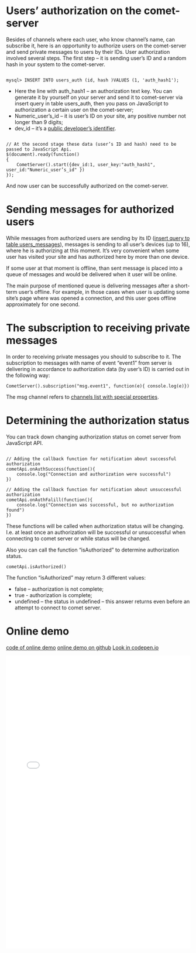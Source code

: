 
# Users’ authorization on the comet-server

Besides of channels where each user, who know channel’s name, can subscribe it, here is an opportunity to authorize users on the comet-server and send private messages to users by their IDs.  User authorization involved several steps. The first step – it is sending user’s ID and a random hash in your system to the comet-server.


```

mysql> INSERT INTO users_auth (id, hash )VALUES (1, 'auth_hash1');

```

  * Here the line with auth_hash1 – an authorization text key. You can generate it by yourself on your server and send it to comet-server via insert query in table users_auth, then you pass on JavaScript to authorization a certain user on the comet-server;
  * Numeric_user’s_id – it is user’s ID on your site, any positive number not longer than 9 digits;
  * dev_id – it’s a [public developer’s identifier](/docs/EN/API/Connection%20settings.md).

```

// At the second stage these data (user’s ID and hash) need to be passed to JavaScript Api.
$(document).ready(function()
{
    CometServer().start({dev_id:1, user_key:"auth_hash1", user_id:"Numeric_user’s_id" })
});

```

And now user can be successfully authorized on the comet-server.

# Sending messages for authorized users

While messages from authorized users are sending by its ID ([insert query to table users_messages](/docs/EN/API/CometQL/CometQL%20API.md)), messages is sending to all user’s devices (up to 16), where he is authorizing at this moment. It’s very convenient when some user has visited your site and has authorized here by more than one device.
  
If some user at that moment is offline, than sent message is placed into a queue of messages and would be delivered when it user will be online.

The main purpose of mentioned queue is delivering messages after a short-term user’s offline. For example, in those cases when user is updating some site’s page where was opened a connection, and this user goes offline approximately for one second.

# The subscription to receiving private messages
In order to receiving private messages you should to subscribe to it. The subscription to messages with name of event “event1” from server is delivering in accordance to authorization data (by user’s ID) is carried out in the following way:

```
CometServer().subscription("msg.event1", function(e){ console.log(e)})
```


The msg channel refers to [channels list with special properties](/docs/EN/API/Reserved%20channel%20names.md).

# Determining the authorization status

You can track down changing authorization status on comet server from JavaScript API.

```

// Adding the callback function for notification about successful authorization
cometApi.onAuthSuccess(function(){
    console.log("Connection and authorization were successful")
})

// Adding the callback function for notification about unsuccessful authorization
cometApi.onAuthFalill(function(){
    console.log("Connection was successful, but no authorization found")
})

```

These functions will be called when authorization status will be changing. I.e. at least once an authorization will be successful or unsuccessful when connecting to comet server or while status will be changed. 

Also you can call the function “isAuthorized” to determine authorization status.

```
cometApi.isAuthorized()
```

The function “isAuthorized” may return 3 different values: 
  * false – authorization is not complete;
  * true - authorization is complete;
  * undefined – the status in undefined – this answer returns even before an attempt to connect to comet server.

# Online demo

[code of online demo](https://github.com/CppComet/auth-example) [online demo on github](https://cppcomet.github.io/auth-example/index.html) [Look in codepen.io](https://codepen.io/Levhav/pen/XaWLra)

<html>
<iframe height='800' scrolling='no' title='CppComet auth chat example' src='//codepen.io/Levhav/embed/XaWLra/?height=265&theme-id=dark&default-tab=js,result&embed-version=2' frameborder='no' allowtransparency='true' allowfullscreen='true' style='width: 100%;'>See the Pen <a href='https://codepen.io/Levhav/pen/XaWLra/'>CppComet auth chat example</a> by Trapenok Victor (<a href='https://codepen.io/Levhav'>@Levhav</a>) on <a href='https://codepen.io'>CodePen</a>.
</iframe>
</html>